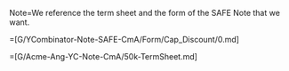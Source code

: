 Note=We reference the term sheet and the form of the SAFE Note that we want.

=[G/YCombinator-Note-SAFE-CmA/Form/Cap_Discount/0.md]

=[G/Acme-Ang-YC-Note-CmA/50k-TermSheet.md]
